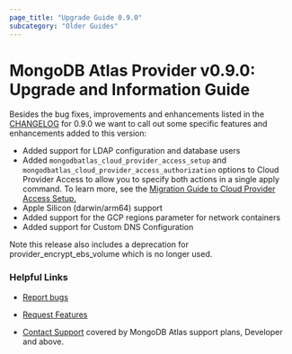 ```yaml
---
page_title: "Upgrade Guide 0.9.0"
subcategory: "Older Guides"    
---
```


# MongoDB Atlas Provider v0.9.0: Upgrade and Information Guide

Besides the bug fixes, improvements and enhancements listed in the [CHANGELOG](https://github.com/mongodb/terraform-provider-mongodbatlas/blob/master/CHANGELOG.md) for 0.9.0 we want to call out some specific features and enhancements added to this version:
* Added support for LDAP configuration and database users
* Added `mongodbatlas_cloud_provider_access_setup` and `mongodbatlas_cloud_provider_access_authorization` options to Cloud Provider Access to allow you to specify both actions in a single apply command. To learn more, see the [Migration Guide to Cloud Provider Access Setup.](0.9.1-upgrade-guide#migration-to-cloud-provider-access-setup)
* Apple Silicon (darwin/arm64) support
* Added support for the GCP regions parameter for network containers
* Added support for Custom DNS Configuration

Note this release also includes a deprecation for provider_encrypt_ebs_volume which is no longer used.

### Helpful Links

* [Report bugs](https://github.com/mongodb/terraform-provider-mongodbatlas/issues)

* [Request Features](https://feedback.mongodb.com/forums/924145-atlas?category_id=370723)

* [Contact Support](https://docs.atlas.mongodb.com/support/) covered by MongoDB Atlas support plans, Developer and above.
